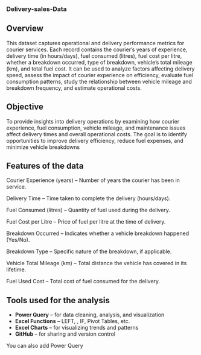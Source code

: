 ### Delivery-sales-Data
## Overview 
This dataset captures operational and delivery performance metrics for courier services. Each record contains the courier’s years of experience, delivery time (in hours/days), fuel consumed (litres), fuel cost per litre, whether a breakdown occurred, type of breakdown, vehicle’s total mileage (km), and total fuel cost. It can be used to analyze factors affecting delivery speed, assess the impact of courier experience on efficiency, evaluate fuel consumption patterns, study the relationship between vehicle mileage and breakdown frequency, and estimate operational costs.
## Objective 
To provide insights into delivery operations by examining how courier experience, fuel consumption, vehicle mileage, and maintenance issues affect delivery times and overall operational costs. The goal is to identify opportunities to improve delivery efficiency, reduce fuel expenses, and minimize vehicle breakdowns
## Features of the data 
Courier Experience (years) – Number of years the courier has been in service.

Delivery Time – Time taken to complete the delivery (hours/days).

Fuel Consumed (litres) – Quantity of fuel used during the delivery.

Fuel Cost per Litre – Price of fuel per litre at the time of delivery.

Breakdown Occurred – Indicates whether a vehicle breakdown happened (Yes/No).

Breakdown Type – Specific nature of the breakdown, if applicable.

Vehicle Total Mileage (km) – Total distance the vehicle has covered in its lifetime.

Fuel Used Cost – Total cost of fuel consumed for the delivery.

## Tools used for the analysis
- **Power Query** – for data cleaning, analysis, and visualization  
- **Excel Functions** – LEFT, , IF, Pivot Tables, etc.  
- **Excel Charts** – for visualizing trends and patterns
- **GitHub** – for sharing and version control

You can also add Power Query

